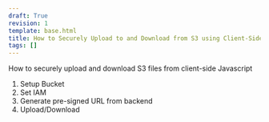 ```yaml
---
draft: True
revision: 1
template: base.html
title: How to Securely Upload to and Download from S3 using Client-Side Javascript
tags: []
---
```


How to securely upload and download S3 files from client-side Javascript

1. Setup Bucket
2. Set IAM
3. Generate pre-signed URL from backend
4. Upload/Download

